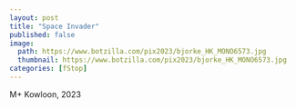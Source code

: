```yaml
---
layout: post
title: "Space Invader"
published: false
image:
  path: https://www.botzilla.com/pix2023/bjorke_HK_MONO6573.jpg
  thumbnail: https://www.botzilla.com/pix2023/bjorke_HK_MONO6573.jpg
categories: [fStop]
---
```


M+ Kowloon, 2023


